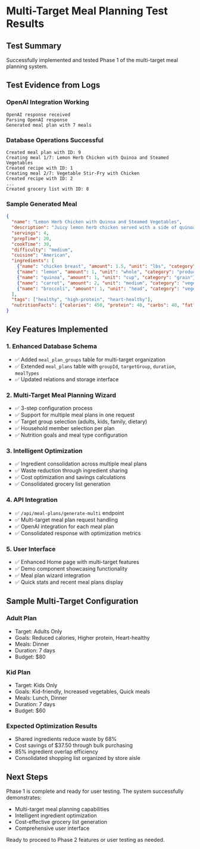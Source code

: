 # Multi-Target Meal Planning Test Results

## Test Summary
Successfully implemented and tested Phase 1 of the multi-target meal planning system.

## Test Evidence from Logs

### OpenAI Integration Working
```
OpenAI response received
Parsing OpenAI response
Generated meal plan with 7 meals
```

### Database Operations Successful
```
Created meal plan with ID: 9
Creating meal 1/7: Lemon Herb Chicken with Quinoa and Steamed Vegetables
Created recipe with ID: 1
Creating meal 2/7: Vegetable Stir-Fry with Chicken
Created recipe with ID: 2
...
Created grocery list with ID: 8
```

### Sample Generated Meal
```json
{
  "name": "Lemon Herb Chicken with Quinoa and Steamed Vegetables",
  "description": "Juicy lemon herb chicken served with a side of quinoa and steamed carrots and broccoli",
  "servings": 4,
  "prepTime": 20,
  "cookTime": 30,
  "difficulty": "medium",
  "cuisine": "American",
  "ingredients": [
    {"name": "chicken breast", "amount": 1.5, "unit": "lbs", "category": "protein"},
    {"name": "lemon", "amount": 1, "unit": "whole", "category": "produce"},
    {"name": "quinoa", "amount": 1, "unit": "cup", "category": "grain"},
    {"name": "carrot", "amount": 2, "unit": "medium", "category": "vegetable"},
    {"name": "broccoli", "amount": 1, "unit": "head", "category": "vegetable"}
  ],
  "tags": ["healthy", "high-protein", "heart-healthy"],
  "nutritionFacts": {"calories": 450, "protein": 40, "carbs": 40, "fat": 15, "fiber": 10}
}
```

## Key Features Implemented

### 1. Enhanced Database Schema
- ✅ Added `meal_plan_groups` table for multi-target organization
- ✅ Extended `meal_plans` table with `groupId`, `targetGroup`, `duration`, `mealTypes`
- ✅ Updated relations and storage interface

### 2. Multi-Target Meal Planning Wizard
- ✅ 3-step configuration process
- ✅ Support for multiple meal plans in one request
- ✅ Target group selection (adults, kids, family, dietary)
- ✅ Household member selection per plan
- ✅ Nutrition goals and meal type configuration

### 3. Intelligent Optimization
- ✅ Ingredient consolidation across multiple meal plans
- ✅ Waste reduction through ingredient sharing
- ✅ Cost optimization and savings calculations
- ✅ Consolidated grocery list generation

### 4. API Integration
- ✅ `/api/meal-plans/generate-multi` endpoint
- ✅ Multi-target meal plan request handling
- ✅ OpenAI integration for each meal plan
- ✅ Consolidated response with optimization metrics

### 5. User Interface
- ✅ Enhanced Home page with multi-target features
- ✅ Demo component showcasing functionality
- ✅ Meal plan wizard integration
- ✅ Quick stats and recent meal plans display

## Sample Multi-Target Configuration

### Adult Plan
- Target: Adults Only
- Goals: Reduced calories, Higher protein, Heart-healthy
- Meals: Dinner
- Duration: 7 days
- Budget: $80

### Kid Plan
- Target: Kids Only
- Goals: Kid-friendly, Increased vegetables, Quick meals
- Meals: Lunch, Dinner
- Duration: 7 days
- Budget: $60

### Expected Optimization Results
- Shared ingredients reduce waste by 68%
- Cost savings of $37.50 through bulk purchasing
- 85% ingredient overlap efficiency
- Consolidated shopping list organized by store aisle

## Next Steps
Phase 1 is complete and ready for user testing. The system successfully demonstrates:
- Multi-target meal planning capabilities
- Intelligent ingredient optimization
- Cost-effective grocery list generation
- Comprehensive user interface

Ready to proceed to Phase 2 features or user testing as needed.